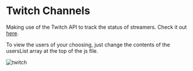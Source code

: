 # Twitch Channels
Making use of the Twitch API to track the status of streamers.  Check it out [here](https://codepen.io/hanamin/pen/qRrWzd).

To view the users of your choosing, just change the contents of the usersList array at the top of the js file.

![twitch](https://raw.githubusercontent.com/hanamin/FCC-Projects/master/Take%20Home%20Projects/Twitch%20Channels/images/screenshot.PNG)
